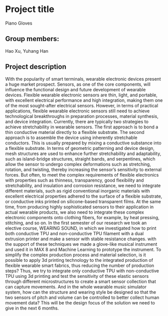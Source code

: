 # Project title

Piano Gloves

## Group members:

Hao Xu, Yuhang Han

## Project description

With the popularity of smart terminals, wearable electronic devices present a
huge market prospect. Sensors, as one of the core components, will influence the
functional design and future development of wearable devices. Flexible wearable
electronic sensors are thin, light, and portable, with excellent electrical
performance and high integration, making them one of the most sought-after
electrical sensors.
However, in terms of practical applications, flexible wearable electronic sensors
still need to achieve technological breakthroughs in preparation processes,
material synthesis, and device integration. Currently, there are typically two
strategies to achieve stretchability in wearable sensors. The first approach is to
bond a thin conductive material directly to a flexible substrate. The second
approach is to assemble the device using inherently stretchable conductors. This
is usually prepared by mixing a conductive substance into a flexible substrate. In
terms of geometric patterning and device design, mesh structures are used to
enhance further stretchability and adaptability, such as island-bridge structures,
straight bands, and serpentines, which allow the sensor to undergo complex
deformations such as stretching, rotation, and twisting, thereby increasing the
sensor’s sensitivity to external forces. But often, to meet the complex
requirements of flexible electronics with properties such as thinness, transparency,
good flexibility and stretchability, and insulation and corrosion resistance, we
need to integrate different materials, such as rigid conventional inorganic
materials with excellent electrical properties adhered to the surface of a flexible
substrate, or conductive inks printed on silicone-based transparent films. At the
same time, from producing highly sophisticated sensors to their application in
actual wearable products, we also need to integrate these complex electronic
components onto clothing fibers, for example, by heat pressing, stitching, and so
on.
In the first semester of our research we took an elective course, WEARING SOUND,
in which we investigated how to print both conductive TPU and non-conductive
TPU filament with a dual extrusion printer and make a sensor with stable
resistance changes. with the support of these techniques we made a glove-like
musical instrument and used it in MAX 8 and Machine Learning to prototype the
instrument.
To simplify the complex production process and material selection, is it possible to
apply 3d printing technology to the integrated production of flexible wearable
smart fabrics, thus reducing the number of production steps? Thus, we try to
integrate only conductive TPU with non-conductive TPU using 3d printing and test
the sensitivity of these elastic sensors through different microstructures to create
a smart sensor collection that can capture movements. And in the whole wearable
music simulator system, how can the structure and wearing style be designed so
that the two sensors of pitch and volume can be controlled to better collect
human movement data? This will be the design focus of the solution we need to
give in the next 6 months.
